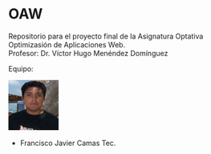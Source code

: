 # OAW
Repositorio para el proyecto final de la Asignatura Optativa </br>
Optimizasión de Aplicaciones Web. </br>
Profesor: Dr. Víctor Hugo Menéndez Domínguez</br>

 Equipo:
  
  <img src="Img/Perfil.jpg" width="100" height="100"   height="50 %" title="Francisco Javier Camas Tec">
  
* Francisco Javier Camas Tec.
